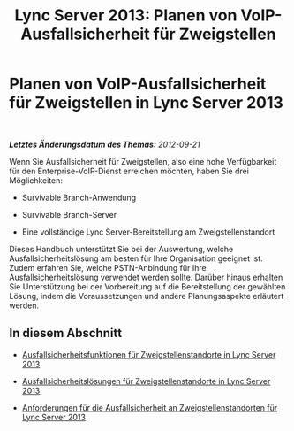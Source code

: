 ﻿---
title: 'Lync Server 2013: Planen von VoIP-Ausfallsicherheit für Zweigstellen'
TOCTitle: Planen von VoIP-Ausfallsicherheit für Zweigstellen
ms:assetid: 67713f57-3ded-4127-ac37-57d8099bf384
ms:mtpsurl: https://technet.microsoft.com/de-de/library/Gg398477(v=OCS.15)
ms:contentKeyID: 49294253
ms.date: 05/19/2016
mtps_version: v=OCS.15
ms.translationtype: HT
---

# Planen von VoIP-Ausfallsicherheit für Zweigstellen in Lync Server 2013

 

_**Letztes Änderungsdatum des Themas:** 2012-09-21_

Wenn Sie Ausfallsicherheit für Zweigstellen, also eine hohe Verfügbarkeit für den Enterprise-VoIP-Dienst erreichen möchten, haben Sie drei Möglichkeiten:

  - Survivable Branch-Anwendung

  - Survivable Branch-Server

  - Eine vollständige Lync Server-Bereitstellung am Zweigstellenstandort

Dieses Handbuch unterstützt Sie bei der Auswertung, welche Ausfallsicherheitslösung am besten für Ihre Organisation geeignet ist. Zudem erfahren Sie, welche PSTN-Anbindung für Ihre Ausfallsicherheitslösung verwendet werden sollte. Darüber hinaus erhalten Sie Unterstützung bei der Vorbereitung auf die Bereitstellung der gewählten Lösung, indem die Voraussetzungen und andere Planungsaspekte erläutert werden.

## In diesem Abschnitt

  - [Ausfallsicherheitsfunktionen für Zweigstellenstandorte in Lync Server 2013](lync-server-2013-branch-site-resiliency-features.md)

  - [Ausfallsicherheitslösungen für Zweigstellenstandorte in Lync Server 2013](lync-server-2013-branch-site-resiliency-solutions.md)

  - [Anforderungen für die Ausfallsicherheit an Zweigstellenstandorten für Lync Server 2013](lync-server-2013-branch-site-resiliency-requirements.md)


